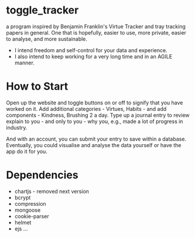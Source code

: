 # toggle_tracker
a program inspired by Benjamin Franklin's Virtue Tracker and tray tracking papers in general. 
One that is hopefully, easier to use, more private, easier to analyse, and more sustainable.

- I intend freedom and self-control for your data and experience.
- I also intend to keep working for a very long time and in an AGILE manner. 

# How to Start
Open up the website and toggle buttons on or off to signify that you have worked on it.
Add additional categories - Virtues, Habits - and add components - Kindness, Brushing 2 a day.
Type up a journal entry to review explain to you - and only to you - why you, e.g., made a lot of progress in industry.

And with an account, you can submit your entry to save within a database.
Eventually, you could visualise and analyse the data yourself or have the app do it for you.

# Dependencies
- chartjs - removed next version
- bcrypt
- compression
- mongoose
- cookie-parser
- helmet
- ejs
...
